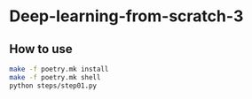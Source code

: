 # Deep-learning-from-scratch-3

## How to use
```sh
make -f poetry.mk install
make -f poetry.mk shell
python steps/step01.py
```
